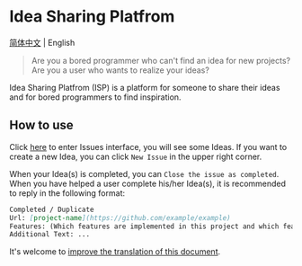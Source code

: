 # Idea Sharing Platfrom
[简体中文](https://github.com/Zhou-Shilin/Idea-Sharing-Platfrom/blob/main/README-CN.md) | English
> Are you a bored programmer who can't find an idea for new projects?  
> Are you a user who wants to realize your ideas?

Idea Sharing Platfrom (ISP) is a platform for someone to share their ideas and for bored programmers to find inspiration.

## How to use
Click [here](https://github.com/Zhou-Shilin/Idea-Sharing-Platform/issues) to enter Issues interface, you will see some Ideas. If you want to create a new Idea, you can click `New Issue` in the upper right corner.  
  
When your Idea(s) is completed, you can `Close the issue as completed`.  
When you have helped a user complete his/her Idea(s), it is recommended to reply in the following format:
```markdown
Completed / Duplicate
Url: [project-name](https://github.com/example/example)
Features: (Which features are implemented in this project and which features mentioned are not implemented)
Additional Text: ...
```

It's welcome to [improve the translation of this document](https://github.com/Zhou-Shilin/Idea-Sharing-Platfrom/edit/main/README.md).
